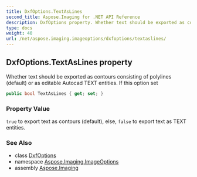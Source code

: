 ```yaml
---
title: DxfOptions.TextAsLines
second_title: Aspose.Imaging for .NET API Reference
description: DxfOptions property. Whether text should be exported as contours consisting of polylines default or as editable Autocad TEXT entities. If this option set
type: docs
weight: 40
url: /net/aspose.imaging.imageoptions/dxfoptions/textaslines/
---
```

## DxfOptions.TextAsLines property

Whether text should be exported as contours consisting of polylines (default) or as editable Autocad TEXT entities. If this option set

```csharp
public bool TextAsLines { get; set; }
```

### Property Value

`true` to export text as contours (default), else, `false` to export text as TEXT entities.

### See Also

* class [DxfOptions](../)
* namespace [Aspose.Imaging.ImageOptions](../../dxfoptions/)
* assembly [Aspose.Imaging](../../../)


